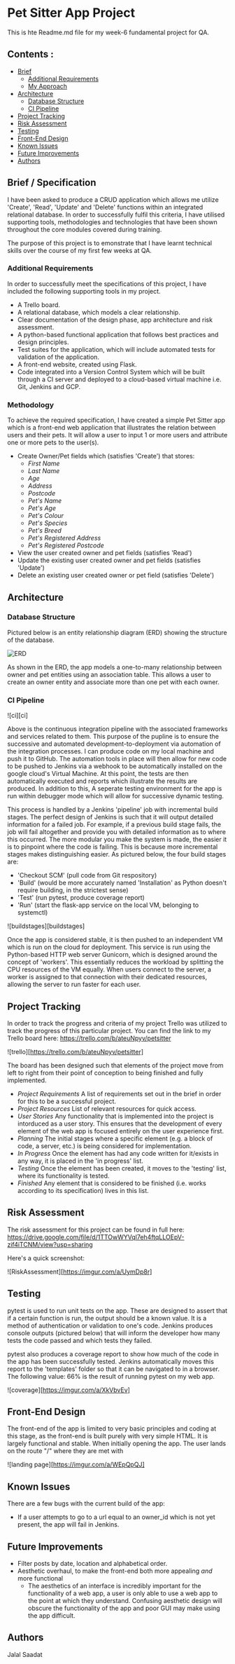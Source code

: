 # Pet Sitter App Project

This is hte Readme.md file for my week-6 fundamental project for QA.

## Contents :
* [Brief](#brief)
   * [Additional Requirements](#additional-requirements)
   * [My Approach](#my-approach)
* [Architecture](#architecture)
   * [Database Structure](#database-structure)
   * [CI Pipeline](#ci-pipeline)
* [Project Tracking](#project-tracking)
* [Risk Assessment](#risk-assessment)
* [Testing](#testing)
* [Front-End Design](#front-end-design)
* [Known Issues](#known-issues)
* [Future Improvements](#future-improvements)
* [Authors](#authors)

## Brief / Specification
I have been asked to produce a CRUD application which allows me utilize 'Create', 'Read', 'Update' and 'Delete' functions within an integrated relational database. In order to successfully fulfil this criteria, I have utilised supporting tools, methodologies and technologies that have been shown throughout the core modules covered during training.

The purpose of this project is to emonstrate that I have learnt technical skills over the course of my first few weeks at QA.

### Additional Requirements
In order to successfully meet the specifications of this project, I have included the following supporting tools in my project.

* A Trello board.
* A relational database, which models a clear relationship.
* Clear documentation of the design phase, app architecture and risk assessment.
* A python-based functional application that follows best practices and design principles.
* Test suites for the application, which will include automated tests for validation of the application.
* A front-end website, created using Flask.
* Code integrated into a Version Control System which will be built through a CI server and deployed to a cloud-based virtual machine i.e. Git, Jenkins and GCP.

### Methodology
To achieve the required specification, I have created a simple Pet Sitter app which is a front-end web application that illustrates the  relation between users and their pets. It will allow a user to input 1 or more users and attribute one or more pets to the user(s).

* Create Owner/Pet fields which (satisfies 'Create') that stores:
   * *First Name*
   * *Last Name*
   * *Age*
   * *Address*
   * *Postcode*
   * *Pet's Name*
   * *Pet's Age*
   * *Pet's Colour*
   * *Pet's Species*
   * *Pet's Breed*
   * *Pet's Registered Address*
   * *Pet's Registered Postcode*
* View the user created owner and pet fields (satisfies 'Read')
* Update the existing user created owner and pet fields (satisfies 'Update')
* Delete an existing user created owner or pet field (satisfies 'Delete')

## Architecture
### Database Structure
Pictured below is an entity relationship diagram (ERD) showing the structure of the database.

![ERD](https://imgur.com/a/8sHbNev)

As shown in the ERD, the app models a one-to-many relationship between owner and pet entities using an association table. This allows a user to create an owner entity and associate more than one pet with each owner.

### CI Pipeline
![ci][ci]

 Above is the continuous integration pipeline with the associated frameworks and services related to them. This purpose of the pupline is to ensure the successive and automated development-to-deployment via automation of the integration processes. I can produce code on my local machine and push it to GitHub. The automation tools in place will then allow for new code to be pushed to Jenkins via a webhook to be automatically installed on the google cloud's Virtual Machine. At this point, the tests are then automatically executed and reports which illustrate the results are produced. In addition to this, A seperate testing environment for the app is  run within debugger mode which will allow for successive dynamic testing.

This process is handled by a Jenkins 'pipeline' job with incremental build stages. The perfect design of Jenkins is such that it will output detailed information for a failed job. For example, if a previous build stage fails, the job will fail altogether and provide you with detailed information as to where this occurred. The more modular you make the system is made, the easier it is to pinpoint where the code is failing. This is because more incremental stages makes distinguishing easier. As pictured below, the four build stages are:
* 'Checkout SCM' (pull code from Git respository)
* 'Build' (would be more accurately named 'Installation' as Python doesn't require building, in the strictest sense)
* 'Test' (run pytest, produce coverage report) 
* 'Run' (start the flask-app service on the local VM, belonging to systemctl)

![buildstages][buildstages]

Once the app is considered stable, it is then pushed to an independent VM which is run on the cloud for deployment. This service is run using the Python-based HTTP web server Gunicorn, which is designed around the concept of 'workers'. This essentially reduces the workload by splitting the CPU resources of the VM equally. When users connect to the server, a worker is assigned to that connection with their dedicated resources, allowing the server to run faster for each user.

## Project Tracking
In order to track the progress and criteria of my project Trello was utilized to track the progress of this particular project. You can find the link to my Trello board here: https://trello.com/b/ateuNpyv/petsitter

![trello][https://trello.com/b/ateuNpyv/petsitter]

The board has been designed such that elements of the project move from left to right from their point of conception to being finished and fully implemented.
* *Project Requirements*
   A list of requirements set out in the brief in order for this to be a successful project.
* *Project Resources*
   List of relevant resources for quick access.
* *User Stories*
   Any functionality that is implemented into the project is intorduced as a user story. This ensures that the development of every element of the web app is focused entirely on the user experience first.
* *Planning*
   The initial stages where a specific element (e.g. a block of code, a server, etc.) is being considered for implementation.
* *In Progress*
   Once the element has had any code written for it/exists in any way, it is placed in the 'in progress' list.
* *Testing*
   Once the element has been created, it moves to the 'testing' list, where its functionality is tested.
* *Finished*
   Any element that is considered to be finished (i.e. works according to its specification) lives in this list.

## Risk Assessment
The risk assessment for this project can be found in full here: https://drive.google.com/file/d/1TTOwWYVql7eh4ftqLLOEpV-zif4iTCNM/view?usp=sharing

Here's a quick screenshot:

![RiskAssessment][https://imgur.com/a/UymDp8r]

## Testing
pytest is used to run unit tests on the app. These are designed to assert that if a certain function is run, the output should be a known value. It is a method of authentication or validation to one's code. Jenkins produces console outputs (pictured below) that will inform the developer how many tests the code passed and which tests they failed.

pytest also produces a coverage report to show how much of the code in the app has been successfully tested. Jenkins automatically moves this report to the 'templates' folder so that it can be navigated to in a browser. The following value: 66% is the result of running pytest on my web app.

![coverage][https://imgur.com/a/XkVbvEv]

## Front-End Design
The front-end of the app is limited to very basic principles and coding at this stage, as the front-end is built purely with very simple HTML. It is largely functional and stable. When initially opening the app. The user lands on the route "/" where they are met with

![landing page][https://imgur.com/a/WEpQpQJ]

## Known Issues
There are a few bugs with the current build of the app:
* If a user attempts to go to a url equal to an owner_id which is not yet present, the app will fail in Jenkins.
## Future Improvements
* Filter posts by date, location and alphabetical order.
* Aesthetic overhaul, to make the front-end both more appealing *and* more functional
   * The aesthetics of an interface is incredibly important for the functionality of a web app, a user is only able to use a web app to the point at which they understand. Confusing aesthetic design will obscure the functionality of the app and poor GUI may make using the app difficult.

## Authors
Jalal Saadat
